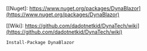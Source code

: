 [[Nuget]: https://www.nuget.org/packages/DynaBlazor](https://www.nuget.org/packages/DynaBlazor)

[[Wiki]: https://github.com/dadotnetkid/DynaTech/wiki](https://github.com/dadotnetkid/DynaTech/wiki)


```sh
Install-Package DynaBlazor 
```
